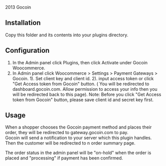 2013 Gocoin

Installation
------------
Copy this folder and its contents into your plugins directory.

Configuration
-------------
1. In the Admin panel click Plugins, then click Activate under Gocoin Woocommerce.
2. In Admin panel click Woocommerce > Settings > Payment Gateways > Gocoin.
	1). Set client key and client id.
	2). input access token or click "Get Access token from Gocoin" button. ( You will be redirected to dashboard.gocoin.com. Allow permission to access your info then you will be redirected back to this page). Note: Before you click "Get Access token from Gocoin" button, please save client id and secret key first.

Usage
-----
When a shopper chooses the Gocoin payment method and places their order, they will be redirected to gateway.gocoin.com to pay.  
Gocoin will send a notification to your server which this plugin handles.  Then the customer will be redirected to n order summary page.  

The order status in the admin panel will be "on-hold" when the order is placed and "processing" if payment has been confirmed. 

	
	